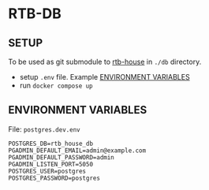 # RTB-DB

## SETUP

To be used as git submodule to [rtb-house](https://github.com/zakrzaq/rtb-house) in `./db` directory.

- setup `.env` file. Example [ENVIRONMENT VARIABLES](#environment-variables)
- run `docker compose up`


## ENVIRONMENT VARIABLES
File: `postgres.dev.env`

```
POSTGRES_DB=rtb_house_db
PGADMIN_DEFAULT_EMAIL=admin@example.com
PGADMIN_DEFAULT_PASSWORD=admin
PGADMIN_LISTEN_PORT=5050
POSTGRES_USER=postgres
POSTGRES_PASSWORD=postgres
```

